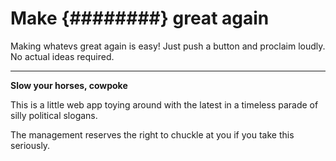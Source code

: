 # Make {########} great again

Making whatevs great again is easy! Just push a button and proclaim loudly. No actual ideas required.

***

**Slow your horses, cowpoke**

This is a little web app toying around with the latest in a timeless parade of silly political slogans.

The management reserves the right to chuckle at you if you take this seriously.